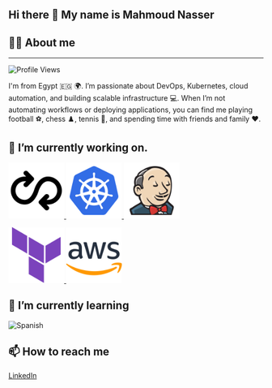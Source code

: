 ## Hi there 👋 My name is Mahmoud Nasser

## 🙋‍♂️ About me
-------------
![Profile Views](https://komarev.com/ghpvc/?username=Salieri20&color=blue)

I'm from Egypt 🇪🇬 🌍. I’m passionate about DevOps, Kubernetes, cloud automation, and building scalable infrastructure 💻. When I’m not automating workflows or deploying applications, you can find me playing football ⚽, chess ♟️, tennis 🎾, and spending time with friends and family ❤️.
 
## 🔭 I’m currently working on. 
<p>
  <a href="https://github.com/Salieri20/Todo-List-nodejs-deploy.git">
    <img src="https://github.com/Salieri20/Salieri20/raw/main/dev-ops-solid-svgrepo-com.svg" width="110" />
  </a>
  <a href="https://github.com/Salieri20/java-app">
    <img src="https://github.com/Salieri20/Salieri20/raw/main/kubernetes-svgrepo-com.svg" width="110" />
  </a>
  <a href="https://github.com/Salieri20/java-app">
    <img src="https://github.com/Salieri20/Salieri20/raw/main/jenkins-svgrepo-com.svg" width="110" />
  </a>
</p>
<p>
  <a href="https://github.com/Salieri20/Secure-Web-App-with-Public-Proxy-Private-Backend-on-AWS-using-Terraform">
    <img src="https://github.com/Salieri20/Salieri20/raw/main/terraform-svgrepo-com.svg" width="110" />
  </a>
  <a href="https://github.com/Salieri20/Scalable-Web-Application-with-ALB-and-Auto-Scaling">
    <img src="https://github.com/Salieri20/Salieri20/raw/main/aws-svgrepo-com.svg" width="110" />
  </a>
</p>

## 🌱 I’m currently learning 
![Spanish](https://github.com/bobbyg603/bobbyg603/raw/main/assets/spanish-flag-round.svg)

## 📫 How to reach me
[LinkedIn](https://www.linkedin.com/in/mahmoud-nasser-32345424a) 










